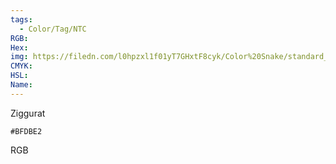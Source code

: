 ```yaml
---
tags:
  - Color/Tag/NTC
RGB:
Hex:
img: https://filedn.com/l0hpzxl1f01yT7GHxtF8cyk/Color%20Snake/standard_csv_to_svg/%23/BFDBE2.svg
CMYK:
HSL:
Name:
---
```

Ziggurat
```palette
#BFDBE2
```
RGB
